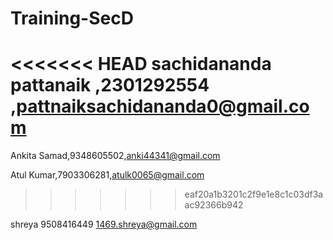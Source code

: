 # Training-SecD
<<<<<<< HEAD
sachidananda pattanaik ,2301292554 ,pattnaiksachidananda0@gmail.com
=======
Ankita Samad,9348605502,anki44341@gmail.com

Atul Kumar,7903306281,atulk0065@gmail.com
>>>>>>> eaf20a1b3201c2f9e1e8c1c03df3aac92366b942

shreya 9508416449 1469.shreya@gmail.com

